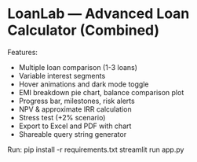 # LoanLab — Advanced Loan Calculator (Combined)

Features:
- Multiple loan comparison (1-3 loans)
- Variable interest segments
- Hover animations and dark mode toggle
- EMI breakdown pie chart, balance comparison plot
- Progress bar, milestones, risk alerts
- NPV & approximate IRR calculation
- Stress test (+2% scenario)
- Export to Excel and PDF with chart
- Shareable query string generator

Run:
pip install -r requirements.txt
streamlit run app.py
